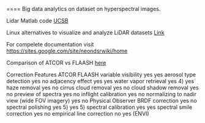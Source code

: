 
====
Big data analytics on  dataset on hyperspectral images.



Lidar Matlab code [UCSB](http://geog.ucsb.edu/~malonzo/matlab_code.html)



Linux alternatives to visualize and analyze LiDAR datasets [Link](http://gis.stackexchange.com/questions/63077/linux-alternatives-to-visualize-and-analyze-lidar-datasets)





For compelete documentation visit https://sites.google.com/site/neondsrwiki/home


Comparison of ATCOR vs FLAASH [here](http://www.rese.ch/products/atcor/compare.html)

Correction Features	  ATCOR	  FLAASH
variable visibility 	yes 	yes 
aerosol type detection 	yes 	no 
adjacency effect 	yes 	yes 
water vapor retrieval 	yes 4) 	yes 
haze removal 	yes 	no 
cirrus cloud removal 	yes 	no 
cloud shadow removal 	yes 	no 
preview of spectra 	yes 	no 
inflight calibration 	yes 	no 
normalizing to nadir view (wide FOV imagery) 	yes 	no 
Physical Observer BRDF correction 	yes 	no 
spectral polishing 	yes 5) 	yes 5) 
spectral calibration 	yes 	yes 
spectral smile correction 	yes 	no 
empirical line correction 	no 	yes (ENVI) 
